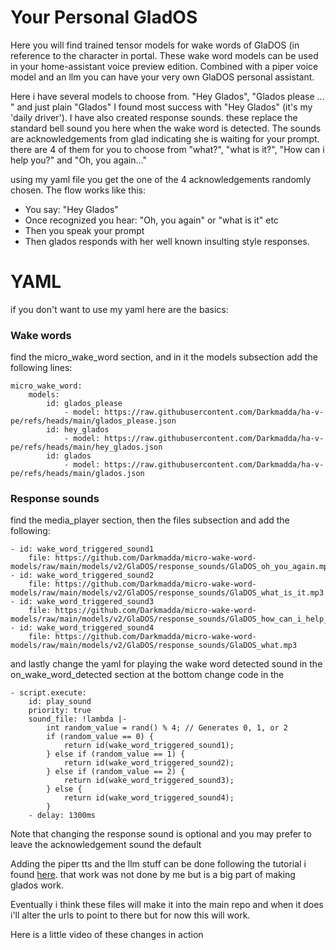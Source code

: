 # Your Personal GladOS
Here you will find trained tensor models for wake words of GlaDOS (in reference to the character in portal. These wake word models can be used in your home-assistant voice preview edition. Combined with a piper voice model and an llm you can have your very own GlaDOS personal assistant.

Here i have several models to choose from. "Hey Glados", "Glados please ... " and just plain "Glados" I found most success with "Hey Glados" (it's my 'daily driver'). I have also created response sounds. these replace the standard bell sound you here when the wake word is detected. The sounds are acknowledgements from glad indicating she is waiting for your prompt. there are 4 of them for you to choose from "what?", "what is it?", "How can i help you?" and "Oh, you again..."

using my yaml file you get the one of the 4 acknowledgements randomly chosen. The flow works like this:
- You say: "Hey Glados"
- Once recognized you hear: "Oh, you again" or "what is it" etc
- Then you speak your prompt
 - Then glados responds with her well known insulting style responses.

# YAML
if you don't want to use my yaml here are the basics:
### Wake words
find the micro_wake_word section, and in it the models subsection add the following lines:

```
micro_wake_word:
	models:
		id: glados_please
			- model: https://raw.githubusercontent.com/Darkmadda/ha-v-pe/refs/heads/main/glados_please.json
		id: hey_glados
			- model: https://raw.githubusercontent.com/Darkmadda/ha-v-pe/refs/heads/main/hey_glados.json
		id: glados
			- model: https://raw.githubusercontent.com/Darkmadda/ha-v-pe/refs/heads/main/glados.json
```
### Response sounds
find the media_player section, then the files subsection and add the following:
```
- id: wake_word_triggered_sound1
	file: https://github.com/Darkmadda/micro-wake-word-models/raw/main/models/v2/GlaDOS/response_sounds/GlaDOS_oh_you_again.mp3
- id: wake_word_triggered_sound2
	file: https://github.com/Darkmadda/micro-wake-word-models/raw/main/models/v2/GlaDOS/response_sounds/GlaDOS_what_is_it.mp3
- id: wake_word_triggered_sound3
	file: https://github.com/Darkmadda/micro-wake-word-models/raw/main/models/v2/GlaDOS/response_sounds/GlaDOS_how_can_i_help_you.mp3
- id: wake_word_triggered_sound4
	file: https://github.com/Darkmadda/micro-wake-word-models/raw/main/models/v2/GlaDOS/response_sounds/GlaDOS_what.mp3
```

and lastly change the yaml for playing the wake word detected sound
in the on_wake_word_detected section at the bottom change code in the 
```
- script.execute:
	id: play_sound
	priority: true
	sound_file: !lambda |-
		int random_value = rand() % 4; // Generates 0, 1, or 2
		if (random_value == 0) {
			return id(wake_word_triggered_sound1);
		} else if (random_value == 1) {
			return id(wake_word_triggered_sound2);
		} else if (random_value == 2) {
			return id(wake_word_triggered_sound3);
		} else {
			return id(wake_word_triggered_sound4);
		}
	- delay: 1300ms
```
Note that changing the response sound is optional and you may prefer to leave the acknowledgement sound the default

Adding the piper tts and the llm stuff can be done following the tutorial i found [here](https://www.xda-developers.com/glados-controls-smart-home-home-assistant/). that work was not done by me but is a big part of making glados work.

Eventually i think these files will make it into the main repo and when it does i'll alter the urls to point to there but for now this will work.

Here is a little video of these changes in action
